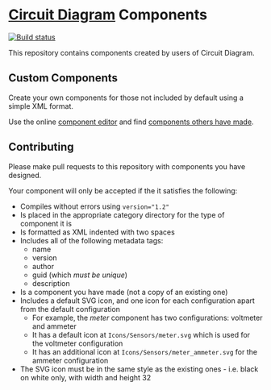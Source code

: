 # [Circuit Diagram](http://www.circuit-diagram.org/) Components

[![Build status](https://ci.appveyor.com/api/projects/status/5udo733v1fnn0pi8/branch/master?svg=true)](https://ci.appveyor.com/project/CircuitDiagram/components/branch/master)

This repository contains components created by users of Circuit Diagram.

## Custom Components

Create your own components for those not included by default using a simple XML format.

Use the online [component editor](http://componenteditor.com/) and find [components others have made](http://www.circuit-diagram.org/components).

## Contributing

Please make pull requests to this repository with components you have designed.

Your component will only be accepted if the it satisfies the following:

- Compiles without errors using `version="1.2"`
- Is placed in the appropriate category directory for the type of component it is
- Is formatted as XML indented with two spaces
- Includes all of the following metadata tags:
  - name
  - version
  - author
  - guid (which *must be unique*)
  - description
- Is a component you have made (not a copy of an existing one)
- Includes a default SVG icon, and one icon for each configuration apart from the default configuration
  - For example, the *meter* component has two configurations: voltmeter and ammeter
  - It has a default icon at `Icons/Sensors/meter.svg` which is used for the voltmeter configuration
  - It has an additional icon at `Icons/Sensors/meter_ammeter.svg` for the ammeter configuration
- The SVG icon must be in the same style as the existing ones - i.e. black on white only, with width and height 32
